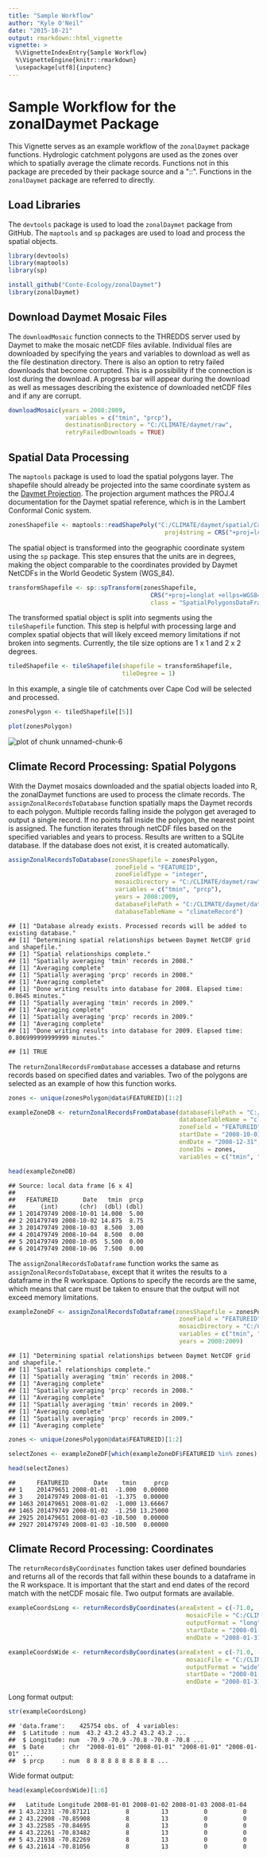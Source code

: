 ```yaml
---
title: "Sample Workflow"
author: "Kyle O'Neil"
date: "2015-10-21"
output: rmarkdown::html_vignette
vignette: >
  %\VignetteIndexEntry{Sample Workflow}
  %\VignetteEngine{knitr::rmarkdown}
  \usepackage[utf8]{inputenc}
---
```

# Sample Workflow for the zonalDaymet Package
This Vignette serves as an example workflow of the `zonalDaymet` package functions.
Hydrologic catchment polygons are used as the zones over which to spatially average the climate records. 
Functions not in this package are preceded by their package source and a "::". Functions
in the `zonalDaymet` package are referred to directly. 


## Load Libraries
The `devtools` package is used to load the `zonalDaymet` package from GitHub.
The `maptools` and `sp` packages are used to load and process the spatial objects.



```r
library(devtools)
library(maptools)
library(sp)

install_github("Conte-Ecology/zonalDaymet")
library(zonalDaymet)
```


## Download Daymet Mosaic Files

The `downloadMosaic` function connects to the THREDDS server used by Daymet to
make the mosaic netCDF files avilable. Individual files are downloaded by specifying
the years and variables to download as well as the file destination directory.
There is also an option to retry failed downloads that become corrupted. This is 
a possibility if the connection is lost during the download. A progress bar will 
appear during the download as well as messages describing the existence of downloaded 
netCDF files and if any are corrupt.

```r
downloadMosaic(years = 2008:2009,
                variables = c("tmin", "prcp"),
                destinationDirectory = "C:/CLIMATE/daymet/raw",
                retryFailedDownloads = TRUE)
```


## Spatial Data Processing

The `maptools` package is used to load the spatial polygons layer. 
The shapefile should already be projected into the same coordinate system 
as the [Daymet Projection](http://daymet.ornl.gov/datasupport.html). The 
projection argument mathces the PROJ.4 documentation for the Daymet spatial 
reference, which is in the Lambert Conformal Conic system.

```r
zonesShapefile <- maptools::readShapePoly("C:/CLIMATE/daymet/spatial/Catchments01_Daymet.shp", 
                                            proj4string = CRS("+proj=lcc +ellps=WGS84 +datum=WGS84 +lat_1=25 +lat_2=60 +lat_0=42.5 +lon_0=-100 +x_0=0 +y_0=0"))
```

The spatial object is transformed into the geographic coordinate system
using the `sp` package. This step ensures that the units are in degrees, 
making the object comparable to the coordinates provided by Daymet NetCDFs
in the World Geodetic System (WGS_84).

```r
transformShapefile <- sp::spTransform(zonesShapefile,
                                        CRS("+proj=longlat +ellps=WGS84 +datum=WGS84 +no_defs +towgs84=0,0,0"),
                                        class = "SpatialPolygonsDataFrame")
```

The transformed spatial object is split into segments using the
`tileShapefile` function. This step is helpful with processing large and 
complex spatial objects that will likely exceed memory limitations if not 
broken into segments. Currently, the tile size options are 1 x 1 and 2 x 2 degrees.

```r
tiledShapefile <- tileShapefile(shapefile = transformShapefile,
                                tileDegree = 1)
```

In this example, a single tile of catchments over Cape Cod will be selected and processed.

```r
zonesPolygon <- tiledShapefile[[5]]

plot(zonesPolygon)
```

![plot of chunk unnamed-chunk-6](figure/unnamed-chunk-6-1.png) 


## Climate Record Processing: Spatial Polygons

With the Daymet mosaics downloaded and the spatial objects loaded into R, the zonalDaymet
functions are used to process the climate records. The `assignZonalRecordsToDatabase` 
function spatially maps the Daymet records to each polygon. Multiple records falling
inside the polygon get averaged to output a single record. If no points fall inside the polygon, 
the nearest point is assigned. The function iterates through netCDF files based on
the specified variables and years to process. Results are written to a SQLite database.
If the database does not exist, it is created automatically.


```r
assignZonalRecordsToDatabase(zonesShapefile = zonesPolygon,
                              zoneField = "FEATUREID",
                              zoneFieldType = "integer",
                              mosaicDirectory = "C:/CLIMATE/daymet/raw",
                              variables = c("tmin", "prcp"), 
                              years = 2008:2009,
                              databaseFilePath = "C:/CLIMATE/daymet/databases/exampleDatabase", 
                              databaseTableName = "climateRecord")
```

```
## [1] "Database already exists. Processed records will be added to existing database."
## [1] "Determining spatial relationships between Daymet NetCDF grid and shapefile."
## [1] "Spatial relationships complete."
## [1] "Spatially averaging 'tmin' records in 2008."
## [1] "Averaging complete"
## [1] "Spatially averaging 'prcp' records in 2008."
## [1] "Averaging complete"
## [1] "Done writing results into database for 2008. Elapsed time: 0.8645 minutes."
## [1] "Spatially averaging 'tmin' records in 2009."
## [1] "Averaging complete"
## [1] "Spatially averaging 'prcp' records in 2009."
## [1] "Averaging complete"
## [1] "Done writing results into database for 2009. Elapsed time: 0.806999999999999 minutes."
```

```
## [1] TRUE
```

The `returnZonalRecordsFromDatabase` accesses a database and returns records based
on specified dates and variables. Two of the polygons are selected as an example of
how this function works.

```r
zones <- unique(zonesPolygon@data$FEATUREID)[1:2]

exampleZoneDB <- returnZonalRecordsFromDatabase(databaseFilePath = "C:/CLIMATE/daymet/databases/exampleDatabase", 
                                                databaseTableName = "climateRecord",
                                                zoneField = "FEATUREID",
                                                startDate = "2008-10-01",
                                                endDate = "2008-12-31",
                                                zoneIDs = zones,
                                                variables = c("tmin", "prcp"))

head(exampleZoneDB)
```

```
## Source: local data frame [6 x 4]
## 
##   FEATUREID       Date   tmin  prcp
##       (int)      (chr)  (dbl) (dbl)
## 1 201479749 2008-10-01 14.000  5.00
## 2 201479749 2008-10-02 14.875  8.75
## 3 201479749 2008-10-03  8.500  3.00
## 4 201479749 2008-10-04  8.500  0.00
## 5 201479749 2008-10-05  5.500  0.00
## 6 201479749 2008-10-06  7.500  0.00
```

The `assignZonalRecordsToDataframe` function works the same as `assignZonalRecordsToDatabase`, 
except that it writes the results to a dataframe in the R workspace. Options to specify the 
records are the same, which means that care must be taken to ensure that the output will not 
exceed memory limitations.

```r
exampleZoneDF <- assignZonalRecordsToDataframe(zonesShapefile = zonesPolygon,
                                                zoneField = "FEATUREID",
                                                mosaicDirectory = "C:/CLIMATE/daymet/raw",
                                                variables = c("tmin", "prcp"), 
                                                years = 2008:2009)
```

```
## [1] "Determining spatial relationships between Daymet NetCDF grid and shapefile."
## [1] "Spatial relationships complete."
## [1] "Spatially averaging 'tmin' records in 2008."
## [1] "Averaging complete"
## [1] "Spatially averaging 'prcp' records in 2008."
## [1] "Averaging complete"
## [1] "Spatially averaging 'tmin' records in 2009."
## [1] "Averaging complete"
## [1] "Spatially averaging 'prcp' records in 2009."
## [1] "Averaging complete"
```

```r
zones <- unique(zonesPolygon@data$FEATUREID)[1:2]

selectZones <- exampleZoneDF[which(exampleZoneDF$FEATUREID %in% zones),]

head(selectZones)
```

```
##      FEATUREID       Date    tmin     prcp
## 1    201479651 2008-01-01  -1.000  0.00000
## 3    201479749 2008-01-01  -1.375  0.00000
## 1463 201479651 2008-01-02  -1.000 13.66667
## 1465 201479749 2008-01-02  -1.250 13.25000
## 2925 201479651 2008-01-03 -10.500  0.00000
## 2927 201479749 2008-01-03 -10.500  0.00000
```



## Climate Record Processing: Coordinates

The `returnRecordsByCoordinates` function takes user defined boundaries and returns
all of the records that fall within these bounds to a dataframe in the R workspace.
It is important that the start and end dates of the record match with the netCDF
mosaic file. Two output formats are available.

```r
exampleCoordsLong <- returnRecordsByCoordinates(areaExtent = c(-71.0, -70.0, 42.0, 43.0),
                                                  mosaicFile = "C:/CLIMATE/daymet/raw/prcp_2008.nc4",
                                                  outputFormat = "long",
                                                  startDate = "2008-01-01",
                                                  endDate = "2008-01-31")

exampleCoordsWide <- returnRecordsByCoordinates(areaExtent = c(-71.0, -70.0, 42.0, 43.0),
                                                  mosaicFile = "C:/CLIMATE/daymet/raw/prcp_2008.nc4",
                                                  outputFormat = "wide",
                                                  startDate = "2008-01-01",
                                                  endDate = "2008-01-31")
```

Long format output:

```r
str(exampleCoordsLong)
```

```
## 'data.frame':	425754 obs. of  4 variables:
##  $ Latitude : num  43.2 43.2 43.2 43.2 43.2 ...
##  $ Longitude: num  -70.9 -70.9 -70.8 -70.8 -70.8 ...
##  $ Date     : chr  "2008-01-01" "2008-01-01" "2008-01-01" "2008-01-01" ...
##  $ prcp     : num  8 8 8 8 8 8 8 8 8 8 ...
```

Wide format output:

```r
head(exampleCoordsWide)[1:6]
```

```
##   Latitude Longitude 2008-01-01 2008-01-02 2008-01-03 2008-01-04
## 1 43.23231 -70.87121          8         13          0          0
## 2 43.22908 -70.85908          8         13          0          0
## 3 43.22585 -70.84695          8         13          0          0
## 4 43.22261 -70.83482          8         13          0          0
## 5 43.21938 -70.82269          8         13          0          0
## 6 43.21614 -70.81056          8         13          0          0
```



